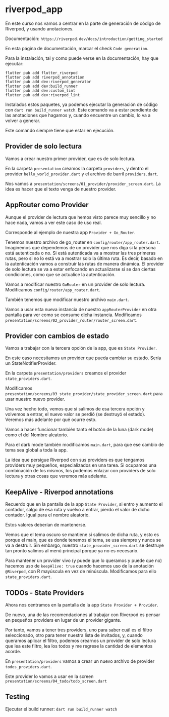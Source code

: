 # riverpod_app

En este curso nos vamos a centrar en la parte de generación de código de Riverpod, y usando anotaciones.

Documentación: `https://riverpod.dev/docs/introduction/getting_started`

En esta página de documentación, marcar el check `Code generation`.

Para la instalación, tal y como puede verse en la documentación, hay que ejecutar:

```
flutter pub add flutter_riverpod
flutter pub add riverpod_annotation
flutter pub add dev:riverpod_generator
flutter pub add dev:build_runner
flutter pub add dev:custom_lint
flutter pub add dev:riverpod_lint
```

Instalados estos paquetes, ya podemos ejecutar la generación de código con `dart run build_runner watch`. Este comando va a estar pendiente de las anotaciones que hagamos y, cuando encuentre un cambio, lo va a volver a generar.

Este comando siempre tiene que estar en ejecución.

## Provider de solo lectura

Vamos a crear nuestro primer provider, que es de solo lectura.

En la carpeta `presentation` creamos la carpeta `providers`, y dentro el provider `hello_world_provider.dart` y el archivo de barril `providers.dart`.

Nos vamos a `presentation/screens/01_provider/provider_screen.dart`. La idea es hacer que el texto venga de nuestro provider.

## AppRouter como Provider

Aunque el provider de lectura que hemos visto parece muy sencillo y no hace nada, vamos a ver este caso de uso real.

Corresponde al ejemplo de nuestra app `Provider + Go_Router`.

Tenemos nuestro archivo de go_router en `config/router/app_router.dart`. Imaginemos que dependemos de un provider que nos diga si la persona está autenticada o no. Si está autenticada va a mostrar las tres primeras rutas, pero si no lo está va a mostrar solo la última ruta. Es decir, basado en la autenticación vamos a construir las rutas de manera dinámica. El provider de solo lectura se va a estar enfocando en actualizarse si se dan ciertas condiciones, como que se actualice la autenticación.

Vamos a modificar nuestro `GoRouter` en un provider de solo lectura. Modificamos `config/router/app_router.dart`.

También tenemos que modificar nuestro archivo `main.dart`.

Vamos a usar esta nueva instancia de nuestro `appRouterProvider` en otra pantalla para ver como se consume dicha instancia. Modificamos `presentation/screens/02_provider_router/router_screen.dart`.

## Provider con cambios de estado

Vamos a trabajar con la tercera opción de la app, que es `State Provider`.

En este caso necesitamos un provider que pueda cambiar su estado. Sería un StateNotifierProvider.

En la carpeta `presentation/providers` creamos el provider `state_providers.dart`.

Modificamos `presentation/screens/03_state_provider/state_provider_screen.dart` para usar nuestro nuevo provider.

Una vez hecho todo, vemos que si salimos de esa tercera opción y volvemos a entrar, el nuevo valor se perdió (se destruyó el estado). Veremos más adelante por qué ocurre esto.

Vamos a hacer funcionar también tanto el botón de la luna (dark mode) como el del Nombre aleatorio.

Para el dark mode también modificamos `main.dart`, para que ese cambio de tema sea global a toda la app.

La idea que persigue Riverpod con sus providers es que tengamos providers muy pequeños, especializados en una tarea. Si ocupamos una combinación de los mismos, los podemos enlazar con providers de solo lectura y otras cosas que veremos más adelante.

## KeepAlive - Riverpod annotations

Recuerdo que en la pantalla de la app `State Provider`, si entro y aumento el contador, salgo de esa ruta y vuelvo a entrar, pierdo el valor de dicho contador. Igual para el nombre aleatorio.

Estos valores deberían de mantenerse.

Vemos que el tema oscuro se mantiene si salimos de dicha ruta, y esto es porque el main, que es donde tenemos el tema, se usa siempre y nunca se va a destruir. Sin embargo, nuestro `state_provider_screen.dart` se destruye tan pronto salimos al menú principal porque ya no es necesario.

Para mantener un provider vivo (y puede que lo queramos y puede que no) hacemos uso de `keepAlive: true` cuando hacemos uso de la anotación `@Riverpod`, con R mayúscula en vez de minúscula. Modificamos para ello `state_providers.dart`.

## TODOs - State Providers

Ahora nos centramos en la pantalla de la app `State Provider + Provider`.

De nuevo, una de las recomendaciones al trabajar con Riverpod es pensar en pequeños providers en lugar de un provider gigante.

Por tanto, vamos a tener tres providers, uno para saber cuál es el filtro seleccionado, otro para tener nuestra lista de invitados, y, cuando queramos aplicar el filtro, podemos crearnos un provider de solo lectura que lea este filtro, lea los todos y me regrese la cantidad de elementos acorde.

En `presentation/providers` vamos a crear un nuevo archivo de provider `todos_providers.dart`.

Este provider lo vamos a usar en la screen `presentation/screens/04_todo/todo_screen.dart`

## Testing

Ejecutar el build runner: `dart run build_runner watch`
